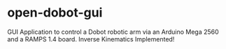 # open-dobot-gui
GUI Application to control a Dobot robotic arm via an Arduino Mega 2560 and a RAMPS 1.4 board. Inverse Kinematics Implemented!
